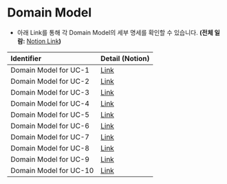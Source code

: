 # Domain Model
- 아래 Link를 통해 각 Domain Model의 세부 명세를 확인할 수 있습니다. **(전체 일람:** [Notion Link](https://www.notion.so/8469133bdc7540c7bc502ea4bdc38636?v=043b0aaf87ba42a39f97ab8c953f449b)**)** 

| **Identifier** | **Detail (Notion)** |
|:--------|:--------|
| Domain Model for UC-1 | [Link](https://www.notion.so/Domain-Model-for-UC-1-9e5e2955980d494b95de224cc791f55b) |
| Domain Model for UC-2 | [Link](https://www.notion.so/Domain-Model-for-UC-2-b29a8c396f4d4b3f951dd28d3671db02) |
| Domain Model for UC-3 | [Link](https://www.notion.so/Domain-Model-for-UC-3-aafc112aa8df4a0e9f34c7057b1ee66d) |
| Domain Model for UC-4 | [Link](https://www.notion.so/Domain-Model-for-UC-4-19a7950a55b2499dafa1305a13622323) |
| Domain Model for UC-5 | [Link](https://www.notion.so/Domain-Model-for-UC-5-5e0d30dbfba745939354461d4981980a) |
| Domain Model for UC-6 | [Link](https://www.notion.so/Domain-Model-for-UC-6-7e35cf98aec645e09b12f9862d45b73c) |
| Domain Model for UC-7 | [Link](https://www.notion.so/Domain-Model-for-UC-7-39ae5edc852e47368cb174f623dc40d1) |
| Domain Model for UC-8 | [Link](https://www.notion.so/Domain-Model-for-UC-8-0e7d6aaead6f401191d56d8328c3f3a6) |
| Domain Model for UC-9 | [Link](https://www.notion.so/Domain-Model-for-UC-9-d9924285d3c24809b690aa59eda700c9) |
| Domain Model for UC-10 | [Link](https://www.notion.so/Domain-Model-for-UC-10-4744a8754d1e44a5ba01b8e4eaa4cdbd) |
